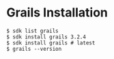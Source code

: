 # Grails Installation


```shell
$ sdk list grails
$ sdk install grails 3.2.4
$ sdk install grails # latest
$ grails --version
```

